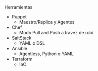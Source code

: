 
Herramientas
- Puppet
	- Maestro/Replica y Agentes
- Chef
	- Modo Pull and Push a travez de rubi
- SaltStack
	- YAML o DSL
- Ansible
	- Agentless, Python o YAML
- Terraform
	- IaC